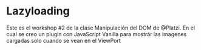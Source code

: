 # Lazyloading
Este es el workshop #2 de la clase Manipulación del DOM de @Platzi. 
En el cual se creo un plugin con JavaScript Vanilla para mostrár las imagenes cargadas solo cuando se vean en el ViewPort
